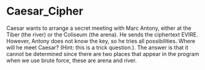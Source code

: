 # Caesar_Cipher
Caesar wants to arrange a secret meeting with Marc Antony, either at the Tiber (the river) or the Coliseum (the arena). He sends the ciphertext EVIRE. However, Antony does not know the key, so he tries all possibilities. Where will he meet Caesar? (Hint: this is a trick question.). The answer is that it cannot be determined since there are two places that appear in the program when we use brute force, these are arena and river.
